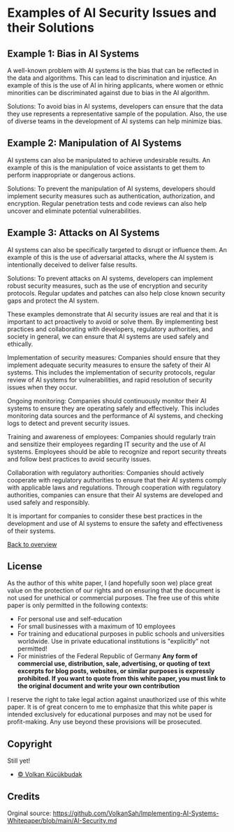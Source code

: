 # Examples of AI Security Issues and their Solutions
## Example 1: Bias in AI Systems
A well-known problem with AI systems is the bias that can be reflected in the data and algorithms. This can lead to discrimination and injustice. An example of this is the use of AI in hiring applicants, where women or ethnic minorities can be discriminated against due to bias in the AI algorithm.

Solutions: To avoid bias in AI systems, developers can ensure that the data they use represents a representative sample of the population. Also, the use of diverse teams in the development of AI systems can help minimize bias.

## Example 2: Manipulation of AI Systems
AI systems can also be manipulated to achieve undesirable results. An example of this is the manipulation of voice assistants to get them to perform inappropriate or dangerous actions.

Solutions: To prevent the manipulation of AI systems, developers should implement security measures such as authentication, authorization, and encryption. Regular penetration tests and code reviews can also help uncover and eliminate potential vulnerabilities.

## Example 3: Attacks on AI Systems
AI systems can also be specifically targeted to disrupt or influence them. An example of this is the use of adversarial attacks, where the AI system is intentionally deceived to deliver false results.

Solutions: To prevent attacks on AI systems, developers can implement robust security measures, such as the use of encryption and security protocols. Regular updates and patches can also help close known security gaps and protect the AI system.

These examples demonstrate that AI security issues are real and that it is important to act proactively to avoid or solve them. By implementing best practices and collaborating with developers, regulatory authorities, and society in general, we can ensure that AI systems are used safely and ethically.

Implementation of security measures: Companies should ensure that they implement adequate security measures to ensure the safety of their AI systems. This includes the implementation of security protocols, regular review of AI systems for vulnerabilities, and rapid resolution of security issues when they occur.

Ongoing monitoring: Companies should continuously monitor their AI systems to ensure they are operating safely and effectively. This includes monitoring data sources and the performance of AI systems, and checking logs to detect and prevent security issues.

Training and awareness of employees: Companies should regularly train and sensitize their employees regarding IT security and the use of AI systems. Employees should be able to recognize and report security threats and follow best practices to avoid security issues.

Collaboration with regulatory authorities: Companies should actively cooperate with regulatory authorities to ensure that their AI systems comply with applicable laws and regulations. Through cooperation with regulatory authorities, companies can ensure that their AI systems are developed and used safely and responsibly.

It is important for companies to consider these best practices in the development and use of AI systems to ensure the safety and effectiveness of their systems.







[Back to overview](README.md#Topics)

## License
As the author of this white paper, I (and hopefully soon we) place great value on the protection of our rights and on ensuring that the document is not used for unethical or commercial purposes. The free use of this white paper is only permitted in the following contexts:

- For personal use and self-education
- For small businesses with a maximum of 10 employees
- For training and educational purposes in public schools and universities worldwide. Use in private educational institutions is "explicitly" not permitted!
- For ministries of the Federal Republic of Germany
**Any form of commercial use, distribution, sale, advertising, or quoting of text excerpts for blog posts, websites, or similar purposes is expressly prohibited. If you want to quote from this white paper, you must link to the original document and write your own contribution**

I reserve the right to take legal action against unauthorized use of this white paper. It is of great concern to me to emphasize that this white paper is intended exclusively for educational purposes and may not be used for profit-making. Any use beyond these provisions will be prosecuted.

## Copyright
Still yet!
- [© Volkan Kücükbudak](https://github.com/volkansah)
## Credits
Orginal source: https://github.com/VolkanSah/Implementing-AI-Systems-Whitepaper/blob/main/AI-Security.md
